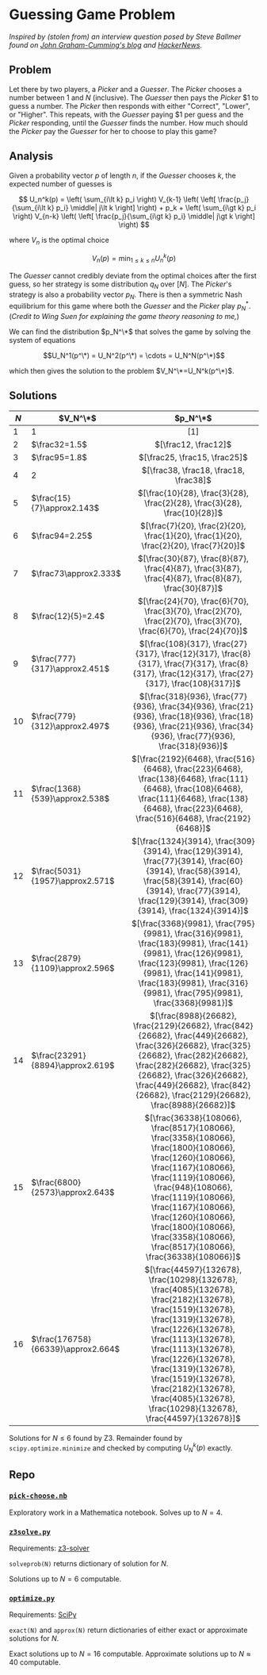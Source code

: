 # Guessing Game Problem

_Inspired by (stolen from) an interview question posed by Steve Ballmer found on [John Graham-Cumming's blog](https://blog.jgc.org/2024/09/steve-ballmers-binary-search-interview.html) and [HackerNews](https://news.ycombinator.com/item?id=41434637)._

## Problem
Let there by two players, a _Picker_ and a _Guesser_.  The _Picker_ chooses a number between $1$ and $N$ (inclusive).  The _Guesser_ then pays the _Picker_ \$1 to guess a number.  The _Picker_ then responds with either "Correct", "Lower", or "Higher".  This repeats, with the _Guesser_ paying \$1 per guess and the _Picker_ responding, until the _Guesser_ finds the number.  How much should the _Picker_ pay the _Guesser_ for her to choose to play this game?

## Analysis
Given a probability vector $p$ of length $n$, if the _Guesser_ chooses $k$, the expected number of guesses is

$$
U_n^k(p) =
    \left( \sum_{i\lt k} p_i \right) V_{k-1} \left( \left[ \frac{p_j}{\sum_{i\lt k} p_i} \middle| j\lt k \right] \right) +
    p_k +
    \left( \sum_{i\gt k} p_i \right) V_{n-k} \left( \left[ \frac{p_j}{\sum_{i\gt k} p_i} \middle| j\gt k \right] \right)
$$

where $V_n$ is the optimal choice

$$V_n(p) = \min_{1\leq k\leq n} U_n^k(p)$$

The _Guesser_ cannot credibly deviate from the optimal choices after the first guess, so her strategy is some distribution $q_N$ over $[N]$.  The _Picker_'s strategy is also a probability vector $p_N$.  There is then a symmetric Nash equilibrium for this game where both the _Guesser_ and the _Picker_ play $p_N^*$.  (_Credit to Wing Suen for explaining the game theory reasoning to me,_)

We can find the distribution $p_N^\*$ that solves the game by solving the system of equations

$$U_N^1(p^\*) = U_N^2(p^\*) = \cdots = U_N^N(p^\*)$$

which then gives the solution to the problem $V_N^\*=U_N^k(p^\*)$.

## Solutions
$N$ | $V_N^\*$ | $p_N^\*$
-|-|:-:
$1$ | $1$ | $[1]$
$2$ | $\frac32=1.5$ | $[\frac12, \frac12]$
$3$ | $\frac95=1.8$ | $[\frac25, \frac15, \frac25]$
$4$ | $2$ | $[\frac38, \frac18, \frac18, \frac38]$
$5$ | $\frac{15}{7}\approx2.143$ | $[\frac{10}{28}, \frac{3}{28}, \frac{2}{28}, \frac{3}{28}, \frac{10}{28}]$
$6$ | $\frac94=2.25$ | $[\frac{7}{20}, \frac{2}{20}, \frac{1}{20}, \frac{1}{20}, \frac{2}{20}, \frac{7}{20}]$
$7$ | $\frac73\approx2.333$ | $[\frac{30}{87}, \frac{8}{87}, \frac{4}{87}, \frac{3}{87}, \frac{4}{87}, \frac{8}{87}, \frac{30}{87}]$
$8$ | $\frac{12}{5}=2.4$ | $[\frac{24}{70}, \frac{6}{70}, \frac{3}{70}, \frac{2}{70}, \frac{2}{70}, \frac{3}{70}, \frac{6}{70}, \frac{24}{70}]$
$9$ | $\frac{777}{317}\approx2.451$ | $[\frac{108}{317}, \frac{27}{317}, \frac{12}{317}, \frac{8}{317}, \frac{7}{317}, \frac{8}{317}, \frac{12}{317}, \frac{27}{317}, \frac{108}{317}]$
$10$ | $\frac{779}{312}\approx2.497$ | $[\frac{318}{936}, \frac{77}{936}, \frac{34}{936}, \frac{21}{936}, \frac{18}{936}, \frac{18}{936}, \frac{21}{936}, \frac{34}{936}, \frac{77}{936}, \frac{318}{936}]$
$11$ | $\frac{1368}{539}\approx2.538$ | $[\frac{2192}{6468}, \frac{516}{6468}, \frac{223}{6468}, \frac{138}{6468}, \frac{111}{6468}, \frac{108}{6468}, \frac{111}{6468}, \frac{138}{6468}, \frac{223}{6468}, \frac{516}{6468}, \frac{2192}{6468}]$
$12$ | $\frac{5031}{1957}\approx2.571$ | $[\frac{1324}{3914}, \frac{309}{3914}, \frac{129}{3914}, \frac{77}{3914}, \frac{60}{3914}, \frac{58}{3914}, \frac{58}{3914}, \frac{60}{3914}, \frac{77}{3914}, \frac{129}{3914}, \frac{309}{3914}, \frac{1324}{3914}]$
$13$ | $\frac{2879}{1109}\approx2.596$ | $[\frac{3368}{9981}, \frac{795}{9981}, \frac{316}{9981}, \frac{183}{9981}, \frac{141}{9981}, \frac{126}{9981}, \frac{123}{9981}, \frac{126}{9981}, \frac{141}{9981}, \frac{183}{9981}, \frac{316}{9981}, \frac{795}{9981}, \frac{3368}{9981}]$
$14$ | $\frac{23291}{8894}\approx2.619$ | $[\frac{8988}{26682}, \frac{2129}{26682}, \frac{842}{26682}, \frac{449}{26682}, \frac{326}{26682}, \frac{325}{26682}, \frac{282}{26682}, \frac{282}{26682}, \frac{325}{26682}, \frac{326}{26682}, \frac{449}{26682}, \frac{842}{26682}, \frac{2129}{26682}, \frac{8988}{26682}]$
$15$ | $\frac{6800}{2573}\approx2.643$ | $[\frac{36338}{108066}, \frac{8517}{108066}, \frac{3358}{108066}, \frac{1800}{108066}, \frac{1260}{108066}, \frac{1167}{108066}, \frac{1119}{108066}, \frac{948}{108066}, \frac{1119}{108066}, \frac{1167}{108066}, \frac{1260}{108066}, \frac{1800}{108066}, \frac{3358}{108066}, \frac{8517}{108066}, \frac{36338}{108066}]$
$16$ | $\frac{176758}{66339}\approx2.664$ | $[\frac{44597}{132678}, \frac{10298}{132678}, \frac{4085}{132678}, \frac{2182}{132678}, \frac{1519}{132678}, \frac{1319}{132678}, \frac{1226}{132678}, \frac{1113}{132678}, \frac{1113}{132678}, \frac{1226}{132678}, \frac{1319}{132678}, \frac{1519}{132678}, \frac{2182}{132678}, \frac{4085}{132678}, \frac{10298}{132678}, \frac{44597}{132678}]$

Solutions for $N\leq6$ found by Z3.  Remainder found by `scipy.optimize.minimize` and checked by computing $U_N^k(p)$ exactly.

## Repo
### [`pick-choose.nb`](z3solve.py)
Exploratory work in a Mathematica notebook.  Solves up to $N=4$.

### [`z3solve.py`](z3solve.py)
Requirements: [z3-solver](https://github.com/Z3Prover/z3)

`solveprob(N)` returns dictionary of solution for $N$.

Solutions up to $N=6$ computable.

### [`optimize.py`](optimize.py)
Requirements: [SciPy](https://scipy.org/)

`exact(N)` and `approx(N)` return dictionaries of either exact or approximate solutions for $N$.

Exact solutions up to $N=16$ computable.  Approximate solutions up to $N\approx40$ computable.
